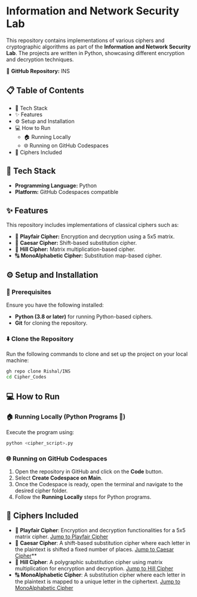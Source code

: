 # Information and Network Security Lab

This repository contains implementations of various ciphers and cryptographic algorithms as part of the **Information and Network Security Lab**. The projects are written in Python, showcasing different encryption and decryption techniques.

🔗 **GitHub Repository:** INS

## 📋 Table of Contents
- 🔧 Tech Stack
- ✨ Features
- ⚙️ Setup and Installation
- 💻 How to Run
  - 🏠 Running Locally
  - 🌐 Running on GitHub Codespaces
- 🔑 Ciphers Included

## 🔧 Tech Stack
- **Programming Language:** Python
- **Platform:** GitHub Codespaces compatible

## ✨ Features
This repository includes implementations of classical ciphers such as:

- 🔐 **Playfair Cipher:** Encryption and decryption using a 5x5 matrix.
- 🔄 **Caesar Cipher:** Shift-based substitution cipher.
- 🔢 **Hill Cipher:** Matrix multiplication-based cipher.
- 🔠 **MonoAlphabetic Cipher:** Substitution map-based cipher.

## ⚙️ Setup and Installation
### 📜 Prerequisites
Ensure you have the following installed:
- **Python (3.8 or later)** for running Python-based ciphers.
- **Git** for cloning the repository.

### ⬇️ Clone the Repository
Run the following commands to clone and set up the project on your local machine:
```sh
gh repo clone Rishal/INS
cd Cipher_Codes
```

## 💻 How to Run
### 🏠 Running Locally (Python Programs 🐍)
Execute the program using:
```sh
python <cipher_script>.py
```

### 🌐 Running on GitHub Codespaces
1. Open the repository in GitHub and click on the **Code** button.
2. Select **Create Codespace on Main**.
3. Once the Codespace is ready, open the terminal and navigate to the desired cipher folder.
4. Follow the **Running Locally** steps for Python programs.

   
## 🔑 Ciphers Included
- 🔐 **Playfair Cipher**: Encryption and decryption functionalities for a 5x5 matrix cipher. [Jump to Playfair Cipher](Play%20Fair/)
- 🔄 **Caesar Cipher**: A shift-based substitution cipher where each letter in the plaintext is shifted a fixed number of places. [Jump to Caesar Cipher](Caesar%20Cipher/)**
- 🔢 **Hill Cipher**: A polygraphic substitution cipher using matrix multiplication for encryption and decryption. [Jump to Hill Cipher](Hill%20Cipher/)
- 🔠 **MonoAlphabetic Cipher**: A substitution cipher where each letter in the plaintext is mapped to a unique letter in the ciphertext. [Jump to MonoAlphabetic Cipher](MonoAlphabetic/)
